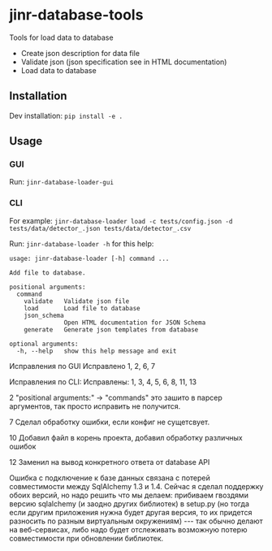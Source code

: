 # jinr-database-tools
Tools for load data to database

* Create json description for data file
* Validate json (json specification see in HTML documentation)
* Load data to database

## Installation

Dev installation: `pip install -e .`

## Usage

### GUI

Run: `jinr-database-loader-gui`

### CLI

For example: 
`jinr-database-loader load -c tests/config.json -d tests/data/detector_.json tests/data/detector_.csv`

Run: `jinr-database-loader -h` for this help:
```
usage: jinr-database-loader [-h] command ...

Add file to database.

positional arguments:
  command
    validate   Validate json file
    load       Load file to database
    json_schema
               Open HTML documentation for JSON Schema
    generate   Generate json templates from database

optional arguments:
  -h, --help   show this help message and exit

```

Исправления по GUI
Исправлено 1, 2, 6, 7

Исправления по CLI:
Исправлены: 1, 3, 4, 5, 6, 8, 11, 13

2 "positional arguments:" -> "commands" это зашито в парсер аргументов, так просто исправить не получится.

7 Сделал обработку ошибки, если конфиг не сущетсвует.

10 Добавил файл в корень проекта, добавил обработку различных ошибок

12 Заменил на вывод конкретного ответа от database API

Ошибка с подключение к базе данных связана с потерей совместимости между SqlAlchemy 1.3 и 1.4. 
Сейчас я сделал поддержку обоих версий, но надо решить что мы делаем: прибиваем гвоздями версию sqlalchemy (и заодно других библиотек) в setup.py (но тогда если другим приложения нужна будет другая версия, то их придется разносить по разным виртуальным окружениям) --- так обычно делают на веб-сервисах, либо надо будет отслеживать возможную потерю совместимости при обновлении библиотек.
